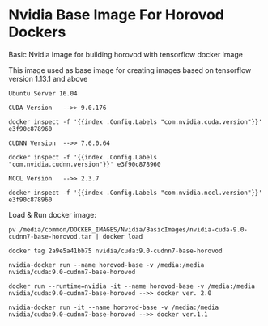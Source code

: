 # Nvidia Base Image For Horovod Dockers

Basic Nvidia Image for building horovod with tensorflow docker image

This image used as base image for creating images based on tensorflow version 1.13.1 and above

```
Ubuntu Server 16.04

CUDA Version   -->> 9.0.176

docker inspect -f '{{index .Config.Labels "com.nvidia.cuda.version"}}' e3f90c878960

CUDNN Version  -->> 7.6.0.64

docker inspect -f '{{index .Config.Labels "com.nvidia.cudnn.version"}}' e3f90c878960

NCCL Version   -->> 2.3.7

docker inspect -f '{{index .Config.Labels "com.nvidia.nccl.version"}}' e3f90c878960

```

Load & Run docker image:

```
pv /media/common/DOCKER_IMAGES/Nvidia/BasicImages/nvidia-cuda-9.0-cudnn7-base-horovod.tar | docker load

docker tag 2a9e5a41bb75 nvidia/cuda:9.0-cudnn7-base-horovod

nvidia-docker run --name horovod-base -v /media:/media nvidia/cuda:9.0-cudnn7-base-horovod

docker run --runtime=nvidia -it --name horovod-base -v /media:/media nvidia/cuda:9.0-cudnn7-base-horovod -->> docker ver. 2.0

nvidia-docker run -it --name horovod-base -v /media:/media nvidia/cuda:9.0-cudnn7-base-horovod -->> docker ver.1.1

```
